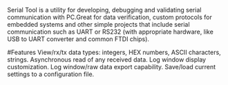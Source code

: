 

Serial Tool is a utility for developing, debugging and validating serial communication with PC.Great for data verification, custom protocols for embedded systems and other simple projects that include serial communication such as UART or RS232 (with appropriate hardware, like USB to UART converter and common FTDI chips).

#Features
View/rx/tx data types: integers, HEX numbers, ASCII characters, strings.
Asynchronous read of any received data.
Log window display customization.
Log window/raw data export capability.
Save/load current settings to a configuration file.



